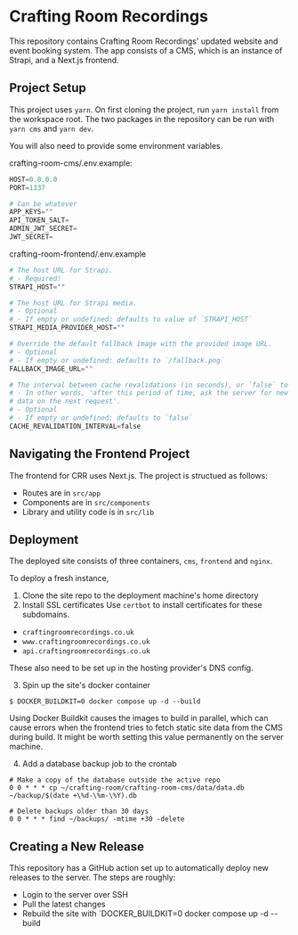 # Crafting Room Recordings

This repository contains Crafting Room Recordings' updated website and event booking system. The app consists of a CMS, which is an instance of Strapi, and a Next.js frontend.

## Project Setup
This project uses `yarn`. On first cloning the project, run `yarn install` from the workspace root. The two packages in the repository can be run with `yarn cms` and `yarn dev`.

You will also need to provide some environment variables.

crafting-room-cms/.env.example:
```python
HOST=0.0.0.0
PORT=1337

# Can be whatever
APP_KEYS=""
API_TOKEN_SALT=
ADMIN_JWT_SECRET=
JWT_SECRET=
```

crafting-room-frontend/.env.example
```python
# The host URL for Strapi.
# - Required!
STRAPI_HOST=""

# The host URL for Strapi media.
# - Optional
# - If empty or undefined: defaults to value of `STRAPI_HOST`
STRAPI_MEDIA_PROVIDER_HOST=""

# Override the default fallback image with the provided image URL.
# - Optional
# - If empty or undefined: defaults to `/fallback.png`
FALLBACK_IMAGE_URL=""

# The interval between cache revalidations (in seconds), or `false` to disable.
# - In other words, 'after this period of time, ask the server for new
# data on the next request'.
# - Optional
# - If empty or undefined: defaults to `false`
CACHE_REVALIDATION_INTERVAL=false
```

## Navigating the Frontend Project

The frontend for CRR uses Next.js. The project is structued as follows:
- Routes are in `src/app`
- Components are in `src/components`
- Library and utility code is in `src/lib`

## Deployment 
The deployed site consists of three containers, `cms`, `frontend` and `nginx`. 

To deploy a fresh instance, 
1. Clone the site repo to the deployment machine's home directory
2. Install SSL certificates
Use `certbot` to install certificates for these subdomains.
  - `craftingroomrecordings.co.uk`
  - `www.craftingroomrecordings.co.uk`
  - `api.craftingroomrecordings.co.uk`
 
These also need to be set up in the hosting provider's DNS config.

3. Spin up the site's docker container
```
$ DOCKER_BUILDKIT=0 docker compose up -d --build
```

Using Docker Buildkit causes the images to build in parallel, which can cause errors when the frontend tries to fetch static site data from the CMS during build. It might be worth setting this value permanently on the server machine.

4. Add a database backup job to the crontab
```
# Make a copy of the database outside the active repo
0 0 * * * cp ~/crafting-room/crafting-room-cms/data/data.db ~/backup/$(date +\%d-\%m-\%Y).db

# Delete backups older than 30 days
0 0 * * * find ~/backups/ -mtime +30 -delete
```

## Creating a New Release
This repository has a GitHub action set up to automatically deploy new releases to the server. The steps are roughly:
- Login to the server over SSH
- Pull the latest changes
- Rebuild the site with `DOCKER_BUILDKIT=0 docker compose up -d --build
